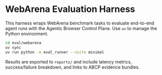 # WebArena Evaluation Harness

This harness wraps WebArena benchmark tasks to evaluate end-to-end agent runs with the Agentic Browser Control Plane. Use `uv` to manage the Python environment.

```bash
cd eval/webarena
uv sync
uv run python -m eval_runner --suite minimal
```

Results are exported to `reports/` and include latency metrics, success/failure breakdown, and links to ABCP evidence bundles.
